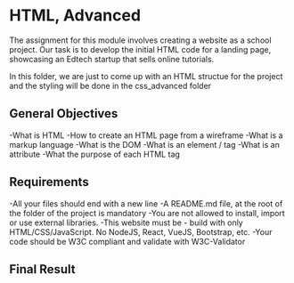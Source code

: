 # HTML, Advanced

The assignment for this module involves creating a website as a school project. Our task is to develop the initial HTML code for a landing page, showcasing an Edtech startup that sells online tutorials.

In this folder, we are just to come up with an HTML structue for the project and the styling will be done in the css_advanced folder

## General Objectives

-What is HTML
-How to create an HTML page from a wireframe
-What is a markup language
-What is the DOM
-What is an element / tag
-What is an attribute
-What the purpose of each HTML tag

## Requirements

-All your files should end with a new line
-A README.md file, at the root of the folder of the project is mandatory
-You are not allowed to install, import or use external libraries. -This website must be - build with only HTML/CSS/JavaScript. No NodeJS, React, VueJS, Bootstrap, etc.
-Your code should be W3C compliant and validate with W3C-Validator

## Final Result
